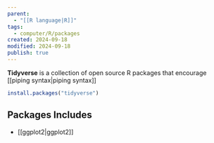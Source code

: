 ```yaml
---
parent:
  - "[[R language|R]]"
tags:
  - computer/R/packages
created: 2024-09-18
modified: 2024-09-18
publish: true
---
```

**Tidyverse** is a collection of open source R packages that encourage [[piping syntax|piping syntax]]

```r
install.packages("tidyverse")
```

## Packages Includes
- [[ggplot2|ggplot2]]